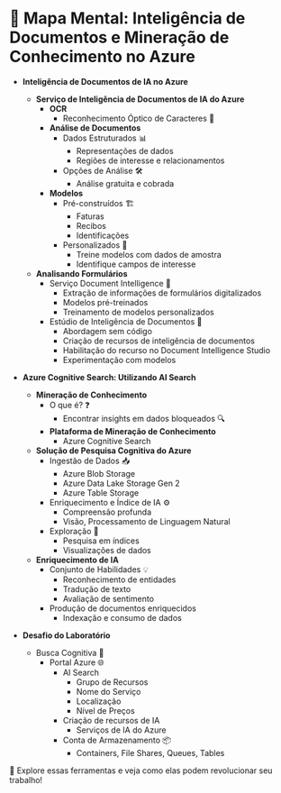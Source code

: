 # 🧠 Mapa Mental: Inteligência de Documentos e Mineração de Conhecimento no Azure

- **Inteligência de Documentos de IA no Azure**
  - **Serviço de Inteligência de Documentos de IA do Azure**
    - **OCR**
      - Reconhecimento Óptico de Caracteres 📄
    - **Análise de Documentos**
      - Dados Estruturados 📊
        - Representações de dados
        - Regiões de interesse e relacionamentos
      - Opções de Análise 🛠
        - Análise gratuita e cobrada
    - **Modelos**
      - Pré-construídos 🏗️
        - Faturas
        - Recibos
        - Identificações
      - Personalizados 🔧
        - Treine modelos com dados de amostra
        - Identifique campos de interesse
  - **Analisando Formulários**
    - Serviço Document Intelligence 📝
      - Extração de informações de formulários digitalizados
      - Modelos pré-treinados
      - Treinamento de modelos personalizados
    - Estúdio de Inteligência de Documentos 🎨
      - Abordagem sem código
      - Criação de recursos de inteligência de documentos
      - Habilitação do recurso no Document Intelligence Studio
      - Experimentação com modelos

- **Azure Cognitive Search: Utilizando AI Search**
  - **Mineração de Conhecimento**
    - O que é? ❓
      - Encontrar insights em dados bloqueados 🔍
    - **Plataforma de Mineração de Conhecimento**
      - Azure Cognitive Search
  - **Solução de Pesquisa Cognitiva do Azure**
    - Ingestão de Dados 📥
      - Azure Blob Storage
      - Azure Data Lake Storage Gen 2
      - Azure Table Storage
    - Enriquecimento e Índice de IA ⚙️
      - Compreensão profunda
      - Visão, Processamento de Linguagem Natural
    - Exploração 🔎
      - Pesquisa em índices
      - Visualizações de dados
  - **Enriquecimento de IA**
    - Conjunto de Habilidades 💡
      - Reconhecimento de entidades
      - Tradução de texto
      - Avaliação de sentimento
    - Produção de documentos enriquecidos
      - Indexação e consumo de dados

- **Desafio do Laboratório**
  - Busca Cognitiva 🧩
    - Portal Azure 🌐
      - AI Search
        - Grupo de Recursos
        - Nome do Serviço
        - Localização
        - Nível de Preços
      - Criação de recursos de IA
        - Serviços de IA do Azure
      - Conta de Armazenamento 📦
        - Containers, File Shares, Queues, Tables

🚀 Explore essas ferramentas e veja como elas podem revolucionar seu trabalho!

